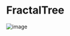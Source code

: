 # FractalTree
![image](https://user-images.githubusercontent.com/25410859/136714700-a42229ea-5766-43c8-963c-5f2e78f932cb.png)
